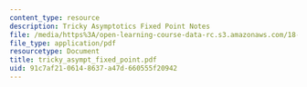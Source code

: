 ```yaml
---
content_type: resource
description: Tricky Asymptotics Fixed Point Notes
file: /media/https%3A/open-learning-course-data-rc.s3.amazonaws.com/18-385j-nonlinear-dynamics-and-chaos-fall-2004/91c7af2106148637a47d660555f20942_tricky_asympt_fixed_point.pdf
file_type: application/pdf
resourcetype: Document
title: tricky_asympt_fixed_point.pdf
uid: 91c7af21-0614-8637-a47d-660555f20942
---
```

